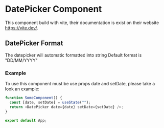 # DatePicker Component

This component build with vite, their documentation is exist on their website https://vite.dev/.

## DatePicker Format

The datepicker will automatic formatted into string
Default format is "DD/MM/YYYY"

### Example

To use this component must be use props date and setDate, please take a look an example:

```js
function SomeComponent() {
  const [date, setDate] = useState("");
  return <DatePicker date={date} setDate={setDate} />;
}

export default App;
```
